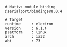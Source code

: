     # Native module binding
    @serialport/bindings@8.0.4
    
    # Target
    runtime     : electron 
    version     : 6.1.4
    platform    : linux
    arch        : ia32
    abi         : 73
